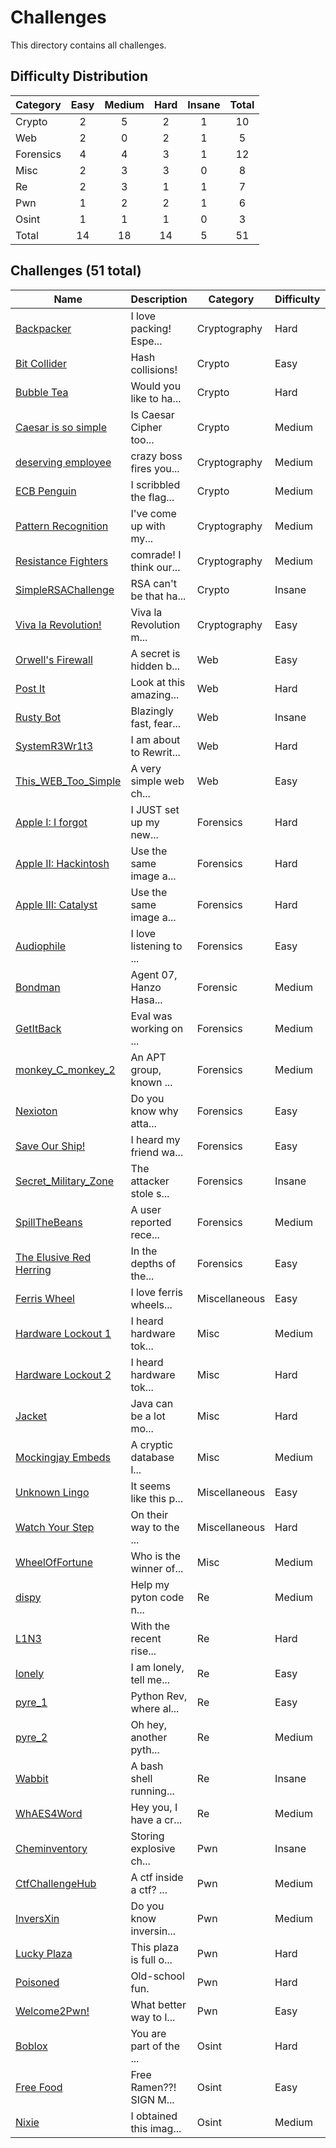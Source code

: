 # Challenges
This directory contains all challenges.

## Difficulty Distribution
| Category | Easy | Medium | Hard | Insane | Total |
| -------- |:----:|:------:|:----:|:------:|:-----:|
| Crypto | 2 | 5 | 2 | 1 | 10 |
| Web | 2 | 0 | 2 | 1 | 5 |
| Forensics | 4 | 4 | 3 | 1 | 12 |
| Misc | 2 | 3 | 3 | 0 | 8 |
| Re | 2 | 3 | 1 | 1 | 7 |
| Pwn | 1 | 2 | 2 | 1 | 6 |
| Osint | 1 | 1 | 1 | 0 | 3 |
| Total | 14 | 18 | 14 | 5 | 51 |


## Challenges (51 total)
| Name | Description | Category | Difficulty | Author |
| ---- | ----------- | -------- | ---------- | ------ |
| [Backpacker](<./cryptography/Backpacker>) | I love packing! Espe... | Cryptography | Hard | Warri |
| [Bit Collider](<./crypto/Bit Collider>) | Hash collisions! | Crypto | Easy | Warri |
| [Bubble Tea](<./crypto/Bubble Tea>) | Would you like to ha... | Crypto | Hard | SpeedFox198 |
| [Caesar is so simple](<./crypto/Caesar is so simple>) | Is Caesar Cipher too... | Crypto | Medium | SpeedFox198 |
| [deserving employee](<./cryptography/deserving employee>) | crazy boss fires you... | Cryptography | Medium | Eugene |
| [ECB Penguin](<./crypto/ECB Penguin>) | I scribbled the flag... | Crypto | Medium | SpeedFox198 |
| [Pattern Recognition](<./cryptography/Pattern Recognition>) | I've come up with my... | Cryptography | Medium | Andrew |
| [Resistance Fighters](<./cryptography/Resistance Fighters>) | comrade! I think our... | Cryptography | Medium | Jun Jie |
| [SimpleRSAChallenge](<./crypto/SimpleRSAChallenge>) | RSA can't be that ha... | Crypto | Insane | Warri |
| [Viva la Revolution!](<./cryptography/Viva la Revolution!>) | Viva la Revolution m... | Cryptography | Easy | Jun Jie |
| [Orwell's Firewall](<./web/Orwell's Firewall>) | A secret is hidden b... | Web | Easy | Hu Bowen |
| [Post It](<./web/Post It>) | Look at this amazing... | Web | Hard | JusCodin |
| [Rusty Bot](<./web/Rusty Bot>) | Blazingly fast, fear... | Web | Insane | flyyee |
| [SystemR3Wr1t3](<./web/SystemR3Wr1t3>) | I am about to Rewrit... | Web | Hard | Carl Voller |
| [This_WEB_Too_Simple](<./web/This_WEB_Too_Simple>) | A very simple web ch... | Web | Easy | Liew Wen Yu |
| [Apple I: I forgot](<./forensics/Apple I: I forgot>) | I JUST set up my new... | Forensics | Hard | Carl Voller |
| [Apple II: Hackintosh](<./forensics/Apple II: Hackintosh>) | Use the same image a... | Forensics | Hard | Carl Voller |
| [Apple III: Catalyst](<./forensics/Apple III: Catalyst>) | Use the same image a... | Forensics | Hard | Carl Voller |
| [Audiophile](<./forensics/Audiophile>) | I love listening to ... | Forensics | Easy | Jun Jie |
| [Bondman](<./forensic/Bondman>) | Agent 07, Hanzo Hasa... | Forensic | Medium | Alden |
| [GetItBack](<./forensics/GetItBack>) | Eval was working on ... | Forensics | Medium | n00bth3b0x |
| [monkey_C_monkey_2](<./forensics/monkey_C_monkey_2>) | An APT group, known ... | Forensics | Medium | gatari |
| [Nexioton](<./forensics/Nexioton>) | Do you know why atta... | Forensics | Easy | n00bth3b0x |
| [Save Our Ship!](<./forensics/Save Our Ship!>) | I heard my friend wa... | Forensics | Easy | Kairos |
| [Secret_Military_Zone](<./forensics/Secret_Military_Zone>) | The attacker stole s... | Forensics | Insane | n00bth3b0x |
| [SpillTheBeans](<./forensics/SpillTheBeans>) | A user reported rece... | Forensics | Medium | n00bth3b0x |
| [The Elusive Red Herring](<./forensics/The Elusive Red Herring>) | In the depths of the... | Forensics | Easy | Jun Jie |
| [Ferris Wheel](<./miscellaneous/Ferris Wheel>) | I love ferris wheels... | Miscellaneous | Easy | Jun Jie |
| [Hardware Lockout 1](<./misc/Hardware Lockout 1>) | I heard hardware tok... | Misc | Medium | Jon Chiang (CSIT) |
| [Hardware Lockout 2](<./misc/Hardware Lockout 2>) | I heard hardware tok... | Misc | Hard | Jon Chiang (CSIT) |
| [Jacket](<./misc/Jacket>) | Java can be a lot mo... | Misc | Hard | Carl Voller |
| [Mockingjay Embeds](<./misc/Mockingjay Embeds>) | A cryptic database l... | Misc | Medium | Kairos |
| [Unknown Lingo](<./miscellaneous/Unknown Lingo>) | It seems like this p... | Miscellaneous | Easy | Jun Jie |
| [Watch Your Step](<./miscellaneous/Watch Your Step>) | On their way to the ... | Miscellaneous | Hard | Mark Bosco |
| [WheelOfFortune](<./misc/WheelOfFortune>) | Who is the winner of... | Misc | Medium | n00bth3b0x |
| [dispy](<./re/dispy>) | Help my pyton code n... | Re | Medium | Warri |
| [L1N3](<./re/L1N3>) | With the recent rise... | Re | Hard | Warri |
| [lonely](<./re/lonely>) | I am lonely, tell me... | Re | Easy | Chen Heyu |
| [pyre_1](<./re/pyre_1>) | Python Rev, where al... | Re | Easy | Warri |
| [pyre_2](<./re/pyre_2>) | Oh hey, another pyth... | Re | Medium | Warri |
| [Wabbit](<./re/Wabbit>) | A bash shell running... | Re | Insane | Carl Voller |
| [WhAES4Word](<./re/WhAES4Word>) | Hey you, I have a cr... | Re | Medium | leezhiwei |
| [Cheminventory](<./pwn/Cheminventory>) | Storing explosive ch... | Pwn | Insane | Kaligula |
| [CtfChallengeHub](<./pwn/CtfChallengeHub>) | A ctf inside a ctf? ... | Pwn | Medium | Warri |
| [InversXin](<./pwn/InversXin>) | Do you know inversin... | Pwn | Medium | Etitg-liau |
| [Lucky Plaza](<./pwn/Lucky Plaza>) | This plaza is full o... | Pwn | Hard | flyyee |
| [Poisoned](<./pwn/Poisoned>) | Old-school fun. | Pwn | Hard | flyyee |
| [Welcome2Pwn!](<./pwn/Welcome2Pwn!>) | What better way to l... | Pwn | Easy | Kaligula |
| [Boblox](<./osint/Boblox>) | You are part of the ... | Osint | Hard | Sora |
| [Free Food](<./osint/Free Food>) | Free Ramen??! SIGN M... | Osint | Easy | SpeedFox198 |
| [Nixie](<./osint/Nixie>) | I obtained this imag... | Osint | Medium | n00bth3b0x |
